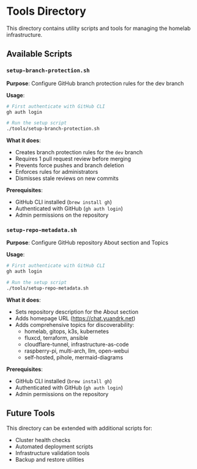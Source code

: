 # Tools Directory

This directory contains utility scripts and tools for managing the homelab infrastructure.

## Available Scripts

### `setup-branch-protection.sh`
**Purpose**: Configure GitHub branch protection rules for the dev branch

**Usage**:
```bash
# First authenticate with GitHub CLI
gh auth login

# Run the setup script
./tools/setup-branch-protection.sh
```

**What it does**:
- Creates branch protection rules for the `dev` branch
- Requires 1 pull request review before merging
- Prevents force pushes and branch deletion
- Enforces rules for administrators
- Dismisses stale reviews on new commits

**Prerequisites**:
- GitHub CLI installed (`brew install gh`)
- Authenticated with GitHub (`gh auth login`)
- Admin permissions on the repository

### `setup-repo-metadata.sh`
**Purpose**: Configure GitHub repository About section and Topics

**Usage**:
```bash
# First authenticate with GitHub CLI
gh auth login

# Run the setup script
./tools/setup-repo-metadata.sh
```

**What it does**:
- Sets repository description for the About section
- Adds homepage URL (https://chat.yuandrk.net)
- Adds comprehensive topics for discoverability:
  - homelab, gitops, k3s, kubernetes
  - fluxcd, terraform, ansible
  - cloudflare-tunnel, infrastructure-as-code
  - raspberry-pi, multi-arch, llm, open-webui
  - self-hosted, pihole, mermaid-diagrams

**Prerequisites**:
- GitHub CLI installed (`brew install gh`)
- Authenticated with GitHub (`gh auth login`)
- Admin permissions on the repository

## Future Tools

This directory can be extended with additional scripts for:
- Cluster health checks
- Automated deployment scripts
- Infrastructure validation tools
- Backup and restore utilities
